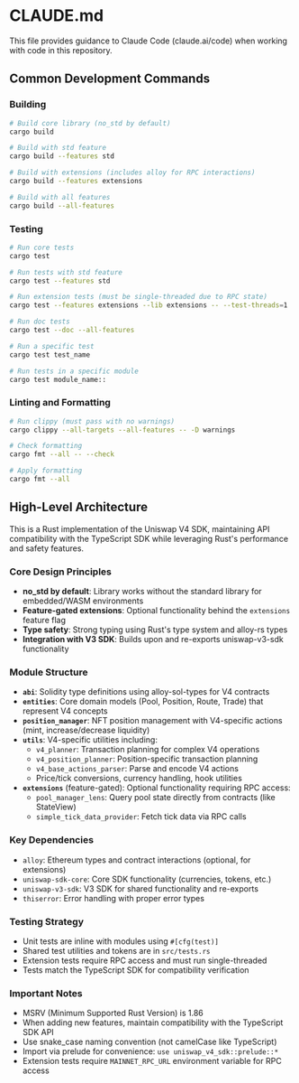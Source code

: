 # CLAUDE.md

This file provides guidance to Claude Code (claude.ai/code) when working with code in this repository.

## Common Development Commands

### Building

```bash
# Build core library (no_std by default)
cargo build

# Build with std feature
cargo build --features std

# Build with extensions (includes alloy for RPC interactions)
cargo build --features extensions

# Build with all features
cargo build --all-features
```

### Testing

```bash
# Run core tests
cargo test

# Run tests with std feature
cargo test --features std

# Run extension tests (must be single-threaded due to RPC state)
cargo test --features extensions --lib extensions -- --test-threads=1

# Run doc tests
cargo test --doc --all-features

# Run a specific test
cargo test test_name

# Run tests in a specific module
cargo test module_name::
```

### Linting and Formatting

```bash
# Run clippy (must pass with no warnings)
cargo clippy --all-targets --all-features -- -D warnings

# Check formatting
cargo fmt --all -- --check

# Apply formatting
cargo fmt --all
```

## High-Level Architecture

This is a Rust implementation of the Uniswap V4 SDK, maintaining API compatibility with the TypeScript SDK while
leveraging Rust's performance and safety features.

### Core Design Principles

- **no_std by default**: Library works without the standard library for embedded/WASM environments
- **Feature-gated extensions**: Optional functionality behind the `extensions` feature flag
- **Type safety**: Strong typing using Rust's type system and alloy-rs types
- **Integration with V3 SDK**: Builds upon and re-exports uniswap-v3-sdk functionality

### Module Structure

- **`abi`**: Solidity type definitions using alloy-sol-types for V4 contracts
- **`entities`**: Core domain models (Pool, Position, Route, Trade) that represent V4 concepts
- **`position_manager`**: NFT position management with V4-specific actions (mint, increase/decrease liquidity)
- **`utils`**: V4-specific utilities including:
    - `v4_planner`: Transaction planning for complex V4 operations
    - `v4_position_planner`: Position-specific transaction planning
    - `v4_base_actions_parser`: Parse and encode V4 actions
    - Price/tick conversions, currency handling, hook utilities
- **`extensions`** (feature-gated): Optional functionality requiring RPC access:
    - `pool_manager_lens`: Query pool state directly from contracts (like StateView)
    - `simple_tick_data_provider`: Fetch tick data via RPC calls

### Key Dependencies

- `alloy`: Ethereum types and contract interactions (optional, for extensions)
- `uniswap-sdk-core`: Core SDK functionality (currencies, tokens, etc.)
- `uniswap-v3-sdk`: V3 SDK for shared functionality and re-exports
- `thiserror`: Error handling with proper error types

### Testing Strategy

- Unit tests are inline with modules using `#[cfg(test)]`
- Shared test utilities and tokens are in `src/tests.rs`
- Extension tests require RPC access and must run single-threaded
- Tests match the TypeScript SDK for compatibility verification

### Important Notes

- MSRV (Minimum Supported Rust Version) is 1.86
- When adding new features, maintain compatibility with the TypeScript SDK API
- Use snake_case naming convention (not camelCase like TypeScript)
- Import via prelude for convenience: `use uniswap_v4_sdk::prelude::*`
- Extension tests require `MAINNET_RPC_URL` environment variable for RPC access
